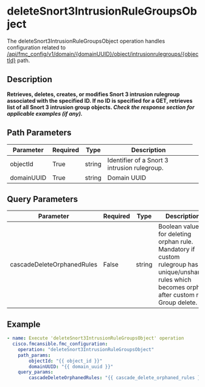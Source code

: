 # deleteSnort3IntrusionRuleGroupsObject

The deleteSnort3IntrusionRuleGroupsObject operation handles configuration related to [/api/fmc_config/v1/domain/{domainUUID}/object/intrusionrulegroups/{objectId}](/paths//api/fmc_config/v1/domain/{domain_uuid}/object/intrusionrulegroups/{object_id}.md) path.&nbsp;
## Description
**Retrieves, deletes, creates, or modifies Snort 3 intrusion rulegroup associated with the specified ID. If no ID is specified for a GET, retrieves list of all Snort 3 intrusion group objects. _Check the response section for applicable examples (if any)._**

## Path Parameters
| Parameter | Required | Type | Description |
| --------- | -------- | ---- | ----------- |
| objectId | True | string <td colspan=3> Identifier of a Snort 3 intrusion rulegroup. |
| domainUUID | True | string <td colspan=3> Domain UUID |

## Query Parameters
| Parameter | Required | Type | Description |
| --------- | -------- | ---- | ----------- |
| cascadeDeleteOrphanedRules | False | string <td colspan=3> Boolean value for deleting orphan rule. Mandatory if custom rulegroup has unique/unshared rules which becomes orphan after custom rule Group delete. |

## Example
```yaml
- name: Execute 'deleteSnort3IntrusionRuleGroupsObject' operation
  cisco.fmcansible.fmc_configuration:
    operation: "deleteSnort3IntrusionRuleGroupsObject"
    path_params:
        objectId: "{{ object_id }}"
        domainUUID: "{{ domain_uuid }}"
    query_params:
        cascadeDeleteOrphanedRules: "{{ cascade_delete_orphaned_rules }}"

```